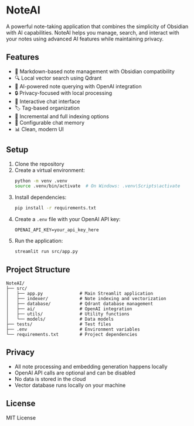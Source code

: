 # NoteAI

A powerful note-taking application that combines the simplicity of Obsidian with AI capabilities. NoteAI helps you manage, search, and interact with your notes using advanced AI features while maintaining privacy.

## Features

- 📝 Markdown-based note management with Obsidian compatibility
- 🔍 Local vector search using Qdrant
- 🤖 AI-powered note querying with OpenAI integration
- 🔒 Privacy-focused with local processing
- 💬 Interactive chat interface
- 🏷️ Tag-based organization
- 🔄 Incremental and full indexing options
- 💾 Configurable chat memory
- 📊 Clean, modern UI

## Setup

1. Clone the repository
2. Create a virtual environment:
   ```bash
   python -m venv .venv
   source .venv/bin/activate  # On Windows: .venv\Scripts\activate
   ```
3. Install dependencies:
   ```bash
   pip install -r requirements.txt
   ```
4. Create a `.env` file with your OpenAI API key:
   ```
   OPENAI_API_KEY=your_api_key_here
   ```
5. Run the application:
   ```bash
   streamlit run src/app.py
   ```

## Project Structure

```
NoteAI/
├── src/
│   ├── app.py              # Main Streamlit application
│   ├── indexer/            # Note indexing and vectorization
│   ├── database/           # Qdrant database management
│   ├── ai/                 # OpenAI integration
│   ├── utils/              # Utility functions
│   └── models/             # Data models
├── tests/                  # Test files
├── .env                    # Environment variables
└── requirements.txt        # Project dependencies
```

## Privacy

- All note processing and embedding generation happens locally
- OpenAI API calls are optional and can be disabled
- No data is stored in the cloud
- Vector database runs locally on your machine

## License

MIT License 